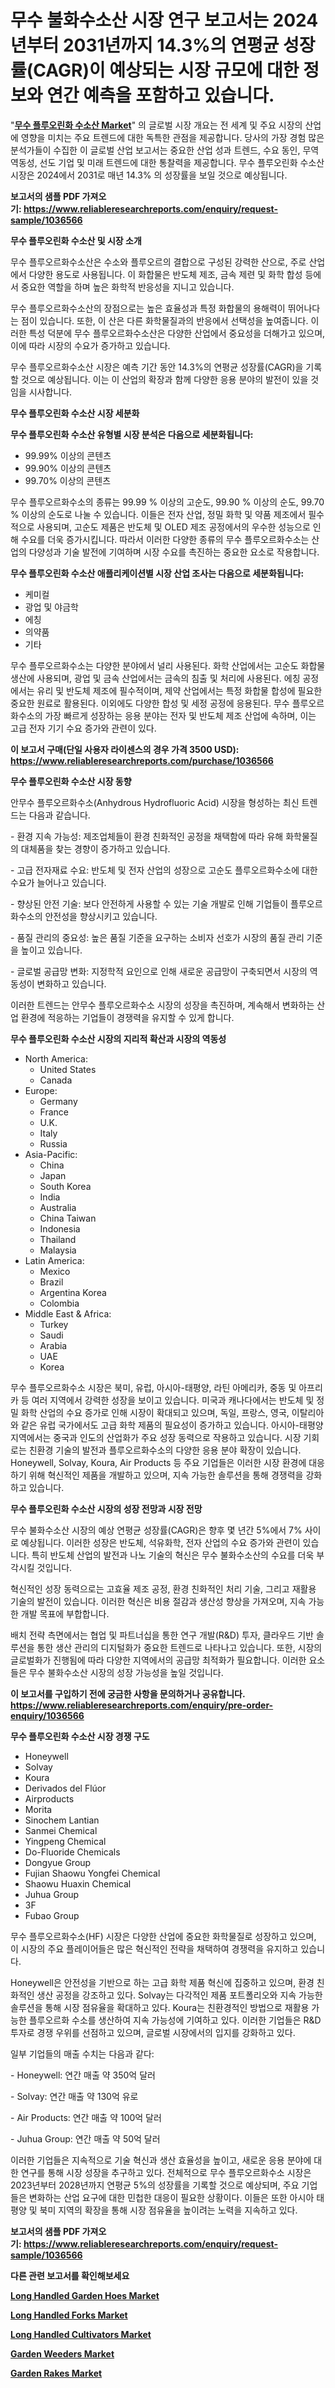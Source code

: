 <p><h1>무수 불화수소산 시장 연구 보고서는 2024년부터 2031년까지 14.3%의 연평균 성장률(CAGR)이 예상되는 시장 규모에 대한 정보와 연간 예측을 포함하고 있습니다.</h1></p><p>"<strong><a href="https://www.reliableresearchreports.com/anhydrous-hydrofluoric-acid-r1036566?utm_campaign=106&utm_medium=7&utm_source=Github&utm_content=ia&utm_term=28122024&utm_id=anhydrous-hydrofluoric-acid">무수 플루오린화 수소산 Market</a></strong>" 의 글로벌 시장 개요는 전 세계 및 주요 시장의 산업에 영향을 미치는 주요 트렌드에 대한 독특한 관점을 제공합니다. 당사의 가장 경험 많은 분석가들이 수집한 이 글로벌 산업 보고서는 중요한 산업 성과 트렌드, 수요 동인, 무역 역동성, 선도 기업 및 미래 트렌드에 대한 통찰력을 제공합니다. 무수 플루오린화 수소산 시장은 2024에서 2031로 매년 14.3% 의 성장률을 보일 것으로 예상됩니다.&nbsp;</p>
<p><strong>보고서의 샘플 PDF 가져오기:&nbsp;<a href="https://www.reliableresearchreports.com/enquiry/request-sample/1036566?utm_campaign=106&utm_medium=7&utm_source=Github&utm_content=ia&utm_term=28122024&utm_id=anhydrous-hydrofluoric-acid">https://www.reliableresearchreports.com/enquiry/request-sample/1036566</a></strong></p>
<p><strong>무수 플루오린화 수소산 및 시장 소개</strong></p>
<p><p>무수 플루오르화수소산은 수소와 플루오르의 결합으로 구성된 강력한 산으로, 주로 산업에서 다양한 용도로 사용됩니다. 이 화합물은 반도체 제조, 금속 제련 및 화학 합성 등에서 중요한 역할을 하며 높은 화학적 반응성을 지니고 있습니다.</p><p>무수 플루오르화수소산의 장점으로는 높은 효율성과 특정 화합물의 용해력이 뛰어나다는 점이 있습니다. 또한, 이 산은 다른 화학물질과의 반응에서 선택성을 높여줍니다. 이러한 특성 덕분에 무수 플루오르화수소산은 다양한 산업에서 중요성을 더해가고 있으며, 이에 따라 시장의 수요가 증가하고 있습니다. </p><p>무수 플루오르화수소산 시장은 예측 기간 동안 14.3%의 연평균 성장률(CAGR)을 기록할 것으로 예상됩니다. 이는 이 산업의 확장과 함께 다양한 응용 분야의 발전이 있을 것임을 시사합니다.</p></p>
<p><strong>무수 플루오린화 수소산 시장 세분화</strong></p>
<p><strong>무수 플루오린화 수소산 유형별 시장 분석은 다음으로 세분화됩니다:</strong></p>
<p><ul><li>99.99% 이상의 콘텐츠</li><li>99.90% 이상의 콘텐츠</li><li>99.70% 이상의 콘텐츠</li></ul></p>
<p><p>무수 플루오르화수소의 종류는 99.99 % 이상의 고순도, 99.90 % 이상의 순도, 99.70 % 이상의 순도로 나눌 수 있습니다. 이들은 전자 산업, 정밀 화학 및 약품 제조에서 필수적으로 사용되며, 고순도 제품은 반도체 및 OLED 제조 공정에서의 우수한 성능으로 인해 수요를 더욱 증가시킵니다. 따라서 이러한 다양한 종류의 무수 플루오르화수소는 산업의 다양성과 기술 발전에 기여하며 시장 수요를 촉진하는 중요한 요소로 작용합니다.</p></p>
<p><strong>무수 플루오린화 수소산 애플리케이션별 시장 산업 조사는 다음으로 세분화됩니다:</strong></p>
<p><ul><li>케미컬</li><li>광업 및 야금학</li><li>에칭</li><li>의약품</li><li>기타</li></ul></p>
<p><p>무수 플루오르화수소는 다양한 분야에서 널리 사용된다. 화학 산업에서는 고순도 화합물 생산에 사용되며, 광업 및 금속 산업에서는 금속의 침출 및 처리에 사용된다. 에칭 공정에서는 유리 및 반도체 제조에 필수적이며, 제약 산업에서는 특정 화합물 합성에 필요한 중요한 원료로 활용된다. 이외에도 다양한 합성 및 세정 공정에 응용된다. 무수 플루오르화수소의 가장 빠르게 성장하는 응용 분야는 전자 및 반도체 제조 산업에 속하며, 이는 고급 전자 기기 수요 증가와 관련이 있다.</p></p>
<p><strong>이 보고서 구매(단일 사용자 라이센스의 경우 가격 3500 USD): <a href="https://www.reliableresearchreports.com/purchase/1036566?utm_campaign=106&utm_medium=7&utm_source=Github&utm_content=ia&utm_term=28122024&utm_id=anhydrous-hydrofluoric-acid">https://www.reliableresearchreports.com/purchase/1036566</a></strong></p>
<p><strong>무수 플루오린화 수소산 시장 동향</strong></p>
<p><p>안무수 플루오르화수소(Anhydrous Hydrofluoric Acid) 시장을 형성하는 최신 트렌드는 다음과 같습니다.</p><p>- 환경 지속 가능성: 제조업체들이 환경 친화적인 공정을 채택함에 따라 유해 화학물질의 대체품을 찾는 경향이 증가하고 있습니다.  </p><p>- 고급 전자재료 수요: 반도체 및 전자 산업의 성장으로 고순도 플루오르화수소에 대한 수요가 늘어나고 있습니다.  </p><p>- 향상된 안전 기술: 보다 안전하게 사용할 수 있는 기술 개발로 인해 기업들이 플루오르화수소의 안전성을 향상시키고 있습니다.  </p><p>- 품질 관리의 중요성: 높은 품질 기준을 요구하는 소비자 선호가 시장의 품질 관리 기준을 높이고 있습니다.  </p><p>- 글로벌 공급망 변화: 지정학적 요인으로 인해 새로운 공급망이 구축되면서 시장의 역동성이 변화하고 있습니다.  </p><p>이러한 트렌드는 안무수 플루오르화수소 시장의 성장을 촉진하며, 계속해서 변화하는 산업 환경에 적응하는 기업들이 경쟁력을 유지할 수 있게 합니다.</p></p>
<p><strong>무수 플루오린화 수소산 시장의 지리적 확산과 시장의 역동성</strong></p>
<p><ul>
    <li>
        North America:
        <ul>
            <li>United States</li>
            <li>Canada</li>
        </ul>
    </li>
    <li>
        Europe:
        <ul>
            <li>Germany</li>
            <li>France</li>
            <li>U.K.</li>
            <li>Italy</li>
            <li>Russia</li>
        </ul>
    </li>
    <li>
        Asia-Pacific:
        <ul>
            <li>China</li>
            <li>Japan</li>
            <li>South Korea</li>
            <li>India</li>
            <li>Australia</li>
            <li>China Taiwan</li>
            <li>Indonesia</li>
            <li>Thailand</li>
            <li>Malaysia</li>
        </ul>
    </li>
    <li>
        Latin America:
        <ul>
            <li>Mexico</li>
            <li>Brazil</li>
            <li>Argentina Korea</li>
            <li>Colombia</li>
        </ul>
    </li>
    <li>
        Middle East & Africa:
        <ul>
            <li>Turkey</li>
            <li>Saudi</li>
            <li>Arabia</li>
            <li>UAE</li>
            <li>Korea</li>
        </ul>
    </li>
    </ul></p>
<p><p>무수 플루오르화수소 시장은 북미, 유럽, 아시아-태평양, 라틴 아메리카, 중동 및 아프리카 등 여러 지역에서 강력한 성장을 보이고 있습니다. 미국과 캐나다에서는 반도체 및 정밀 화학 산업의 수요 증가로 인해 시장이 확대되고 있으며, 독일, 프랑스, 영국, 이탈리아와 같은 유럽 국가에서도 고급 화학 제품의 필요성이 증가하고 있습니다. 아시아-태평양 지역에서는 중국과 인도의 산업화가 주요 성장 동력으로 작용하고 있습니다. 시장 기회로는 친환경 기술의 발전과 플루오르화수소의 다양한 응용 분야 확장이 있습니다. Honeywell, Solvay, Koura, Air Products 등 주요 기업들은 이러한 시장 환경에 대응하기 위해 혁신적인 제품을 개발하고 있으며, 지속 가능한 솔루션을 통해 경쟁력을 강화하고 있습니다.</p></p>
<p><strong>무수 플루오린화 수소산 시장의 성장 전망과 시장 전망</strong></p>
<p><p>무수 불화수소산 시장의 예상 연평균 성장률(CAGR)은 향후 몇 년간 5%에서 7% 사이로 예상됩니다. 이러한 성장은 반도체, 석유화학, 전자 산업의 수요 증가와 관련이 있습니다. 특히 반도체 산업의 발전과 나노 기술의 혁신은 무수 불화수소산의 수요를 더욱 부각시킬 것입니다.</p><p>혁신적인 성장 동력으로는 고효율 제조 공정, 환경 친화적인 처리 기술, 그리고 재활용 기술의 발전이 있습니다. 이러한 혁신은 비용 절감과 생산성 향상을 가져오며, 지속 가능한 개발 목표에 부합합니다.</p><p>배치 전략 측면에서는 협업 및 파트너십을 통한 연구 개발(R&D) 투자, 클라우드 기반 솔루션을 통한 생산 관리의 디지털화가 중요한 트렌드로 나타나고 있습니다. 또한, 시장의 글로벌화가 진행됨에 따라 다양한 지역에서의 공급망 최적화가 필요합니다. 이러한 요소들은 무수 불화수소산 시장의 성장 가능성을 높일 것입니다.</p></p>
<p><strong>이 보고서를 구입하기 전에 궁금한 사항을 문의하거나 공유합니다. <a href="https://www.reliableresearchreports.com/enquiry/pre-order-enquiry/1036566?utm_campaign=106&utm_medium=7&utm_source=Github&utm_content=ia&utm_term=28122024&utm_id=anhydrous-hydrofluoric-acid">https://www.reliableresearchreports.com/enquiry/pre-order-enquiry/1036566</a></strong></p>
<p><strong>무수 플루오린화 수소산 시장 경쟁 구도</strong></p>
<p><ul><li>Honeywell</li><li>Solvay</li><li>Koura</li><li>Derivados del Flúor</li><li>Airproducts</li><li>Morita</li><li>Sinochem Lantian</li><li>Sanmei Chemical</li><li>Yingpeng Chemical</li><li>Do-Fluoride Chemicals</li><li>Dongyue Group</li><li>Fujian Shaowu Yongfei Chemical</li><li>Shaowu Huaxin Chemical</li><li>Juhua Group</li><li>3F</li><li>Fubao Group</li></ul></p>
<p><p>무수 플루오르화수소(HF) 시장은 다양한 산업에 중요한 화학물질로 성장하고 있으며, 이 시장의 주요 플레이어들은 많은 혁신적인 전략을 채택하여 경쟁력을 유지하고 있습니다. </p><p>Honeywell은 안전성을 기반으로 하는 고급 화학 제품 혁신에 집중하고 있으며, 환경 친화적인 생산 공정을 강조하고 있다. Solvay는 다각적인 제품 포트폴리오와 지속 가능한 솔루션을 통해 시장 점유율을 확대하고 있다. Koura는 친환경적인 방법으로 재활용 가능한 플루오르화 수소를 생산하여 지속 가능성에 기여하고 있다. 이러한 기업들은 R&D 투자로 경쟁 우위를 선점하고 있으며, 글로벌 시장에서의 입지를 강화하고 있다.</p><p>일부 기업들의 매출 수치는 다음과 같다: </p><p>- Honeywell: 연간 매출 약 350억 달러</p><p>- Solvay: 연간 매출 약 130억 유로</p><p>- Air Products: 연간 매출 약 100억 달러 </p><p>- Juhua Group: 연간 매출 약 50억 달러</p><p>이러한 기업들은 지속적으로 기술 혁신과 생산 효율성을 높이고, 새로운 응용 분야에 대한 연구를 통해 시장 성장을 추구하고 있다. 전체적으로 무수 플루오르화수소 시장은 2023년부터 2028년까지 연평균 5%의 성장률을 기록할 것으로 예상되며, 주요 기업들은 변화하는 산업 요구에 대한 민첩한 대응이 필요한 상황이다. 이들은 또한 아시아 태평양 및 북미 지역의 확장을 통해 시장 점유율을 높이려는 노력을 지속하고 있다.</p></p>
<p><strong>보고서의 샘플 PDF 가져오기:&nbsp;<a href="https://www.reliableresearchreports.com/enquiry/request-sample/1036566?utm_campaign=106&utm_medium=7&utm_source=Github&utm_content=ia&utm_term=28122024&utm_id=anhydrous-hydrofluoric-acid">https://www.reliableresearchreports.com/enquiry/request-sample/1036566</a></strong></p>
<p><strong></strong></p>
<p><strong></strong></p>
<p><strong></strong></p>
<p><strong></strong></p>
<p><strong>다른 관련 보고서를 확인해보세요</strong></p>
<p><strong><p><a href="https://github.com/stephaniwo144/Market-Research-Report-List-1/blob/main/long-handled-garden-hoes-market.md?utm_campaign=106&utm_medium=7&utm_source=Github&utm_content=ia&utm_term=28122024&utm_id=anhydrous-hydrofluoric-acid">Long Handled Garden Hoes Market</a></p><p><a href="https://github.com/abbislposival/Market-Research-Report-List-1/blob/main/long-handled-forks-market.md?utm_campaign=106&utm_medium=7&utm_source=Github&utm_content=ia&utm_term=28122024&utm_id=anhydrous-hydrofluoric-acid">Long Handled Forks Market</a></p><p><a href="https://github.com/ParvinKhatun77/Market-Research-Report-List-1/blob/main/long-handled-cultivators-market.md?utm_campaign=106&utm_medium=7&utm_source=Github&utm_content=ia&utm_term=28122024&utm_id=anhydrous-hydrofluoric-acid">Long Handled Cultivators Market</a></p><p><a href="https://github.com/tanekacalderon743/Market-Research-Report-List-1/blob/main/garden-weeders-market.md?utm_campaign=106&utm_medium=7&utm_source=Github&utm_content=ia&utm_term=28122024&utm_id=anhydrous-hydrofluoric-acid">Garden Weeders Market</a></p><p><a href="https://github.com/DixieGrimes/Market-Research-Report-List-1/blob/main/garden-rakes-market.md?utm_campaign=106&utm_medium=7&utm_source=Github&utm_content=ia&utm_term=28122024&utm_id=anhydrous-hydrofluoric-acid">Garden Rakes Market</a></p></strong></p>
<p></p>